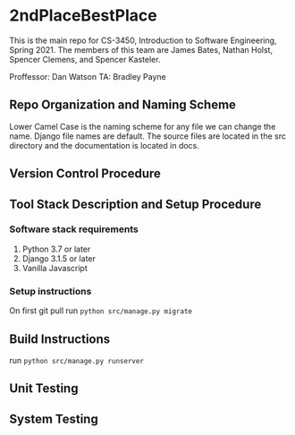 # 2ndPlaceBestPlace

This is the main repo for CS-3450, Introduction to Software Engineering, Spring 2021.
The members of this team are James Bates, Nathan Holst, Spencer Clemens, and Spencer Kasteler.


Proffessor: Dan Watson
TA: Bradley Payne

## Repo Organization and Naming Scheme
Lower Camel Case is the naming scheme for any file we can change the name. Django file names are default. The source files are located in the src directory and the documentation is located in docs. 
## Version Control Procedure

## Tool Stack Description and Setup Procedure
### Software stack requirements
1. Python 3.7 or later
2. Django 3.1.5 or later
3. Vanilla Javascript

### Setup instructions
On first git pull run ```python src/manage.py migrate```
## Build Instructions
run ```python src/manage.py runserver```
## Unit Testing

## System Testing

